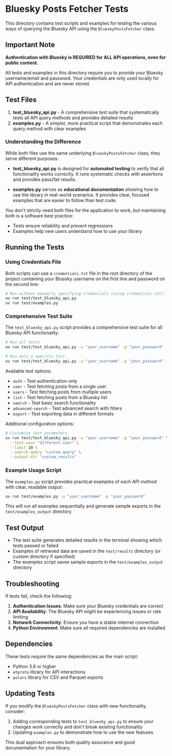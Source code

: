 # Bluesky Posts Fetcher Tests

This directory contains test scripts and examples for testing the various ways of querying the Bluesky API using the `BlueskyPostsFetcher` class.

## Important Note

**Authentication with Bluesky is REQUIRED for ALL API operations, even for public content.**

All tests and examples in this directory require you to provide your Bluesky username/email and password. Your credentials are only used locally for API authentication and are never stored.

## Test Files

1. **test_bluesky_api.py** - A comprehensive test suite that systematically tests all API query methods and provides detailed results
2. **examples.py** - A simpler, more practical script that demonstrates each query method with clear examples

### Understanding the Difference

While both files use the same underlying `BlueskyPostsFetcher` class, they serve different purposes:

- **test_bluesky_api.py** is designed for **automated testing** to verify that all functionality works correctly. It runs systematic checks with assertions and provides pass/fail results.

- **examples.py** serves as **educational documentation** showing how to use the library in real-world scenarios. It provides clear, focused examples that are easier to follow than test code.

You don't strictly need both files for the application to work, but maintaining both is a software best practice:
- Tests ensure reliability and prevent regressions
- Examples help new users understand how to use your library

## Running the Tests

### Using Credentials File

Both scripts can use a `credentials.txt` file in the root directory of the project containing your Bluesky username on the first line and password on the second line:

```bash
# Run without manually specifying credentials (using credentials.txt):
uv run test/test_bluesky_api.py
uv run test/examples.py
```

### Comprehensive Test Suite

The `test_bluesky_api.py` script provides a comprehensive test suite for all Bluesky API functionality:

```bash
# Run all tests
uv run test/test_bluesky_api.py -u "your_username" -p "your_password"

# Run only a specific test
uv run test/test_bluesky_api.py -u "your_username" -p "your_password" --test user
```

Available test options:
- `auth` - Test authentication only
- `user` - Test fetching posts from a single user
- `users` - Test fetching posts from multiple users
- `list` - Test fetching posts from a Bluesky list
- `search` - Test basic search functionality
- `advanced-search` - Test advanced search with filters
- `export` - Test exporting data in different formats

Additional configuration options:
```bash
# Customize test parameters
uv run test/test_bluesky_api.py -u "your_username" -p "your_password" \
  --test-user "different.user" \
  --limit 10 \
  --search-query "custom query" \
  --output-dir "custom_results"
```

### Example Usage Script

The `examples.py` script provides practical examples of each API method with clear, readable output:

```bash
uv run test/examples.py -u "your_username" -p "your_password"
```

This will run all examples sequentially and generate sample exports in the `test/examples_output` directory.

## Test Output

- The test suite generates detailed results in the terminal showing which tests passed or failed
- Examples of retrieved data are saved in the `test/results` directory (or custom directory if specified)
- The examples script saves sample exports in the `test/examples_output` directory

## Troubleshooting

If tests fail, check the following:

1. **Authentication Issues**: Make sure your Bluesky credentials are correct
2. **API Availability**: The Bluesky API might be experiencing issues or rate limiting
3. **Network Connectivity**: Ensure you have a stable internet connection
4. **Python Environment**: Make sure all required dependencies are installed

## Dependencies

These tests require the same dependencies as the main script:
- Python 3.8 or higher
- `atproto` library for API interactions
- `polars` library for CSV and Parquet exports

## Updating Tests

If you modify the `BlueskyPostsFetcher` class with new functionality, consider:

1. Adding corresponding tests to `test_bluesky_api.py` to ensure your changes work correctly and don't break existing functionality
2. Updating `examples.py` to demonstrate how to use the new features

This dual approach ensures both quality assurance and good documentation for your library.
